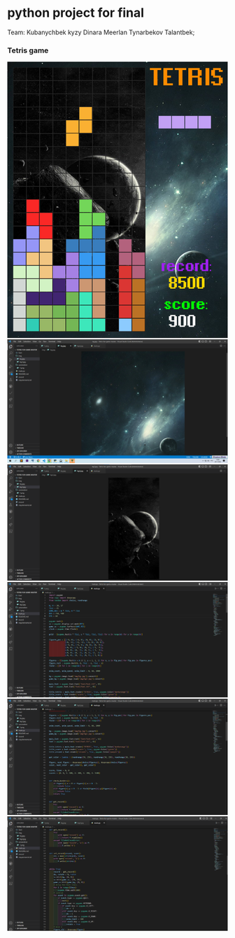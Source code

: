 # python project for final
Team: Kubanychbek kyzy Dinara
      Meerlan Tynarbekov
      Talantbek;
### Tetris game


![tetris](https://github.com/Meerlan/python.project.final-/blob/main/Tetris-fun-game-master/screenshot/1.png?raw=true)
![Annotation 2022-11-28 130927.png](https://github.com/Meerlan/python.project.final-/blob/main/sceenshots/Annotation%202022-11-28%20130927.png?raw=true)
![Screenshot](https://github.com/Meerlan/python.project.final-/blob/main/sceenshots/Annotation%202022-11-28%20131011.png?raw=true)
![Screenshot](https://github.com/Meerlan/python.project.final-/blob/main/sceenshots/Annotation%202022-11-28%20131033.png?raw=true)
![Screenshot](https://github.com/Meerlan/python.project.final-/blob/main/sceenshots/Annotation%202022-11-28%20131044.png?raw=true)  
![Screenshot](https://github.com/Meerlan/python.project.final-/blob/main/sceenshots/Annotation%202022-11-28%20131056.png?raw=true) 


